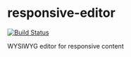 # responsive-editor
[![Build Status](https://travis-ci.org/romantaraban/responsive-editor.svg)](https://travis-ci.org/romantaraban/responsive-editor)

WYSIWYG editor for responsive content
